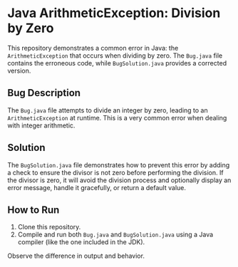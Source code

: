 # Java ArithmeticException: Division by Zero

This repository demonstrates a common error in Java: the `ArithmeticException` that occurs when dividing by zero. The `Bug.java` file contains the erroneous code, while `BugSolution.java` provides a corrected version.

## Bug Description

The `Bug.java` file attempts to divide an integer by zero, leading to an `ArithmeticException` at runtime.  This is a very common error when dealing with integer arithmetic. 

## Solution

The `BugSolution.java` file demonstrates how to prevent this error by adding a check to ensure the divisor is not zero before performing the division.  If the divisor is zero, it will avoid the division process and optionally display an error message, handle it gracefully, or return a default value.

## How to Run

1. Clone this repository.
2. Compile and run both `Bug.java` and `BugSolution.java` using a Java compiler (like the one included in the JDK).

Observe the difference in output and behavior.